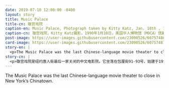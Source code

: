 ```yaml
---
date: 2019-07-10 12:00:00 -0400
layout: story
title: Music Palace
title-cn: 璇宫戏院
caption-en: Music Palace, Photograph taken by Kitty Katz, Jan. 10th , 1990, Museum of Chinese in America (MOCA) Collection
caption-cn: 璇宫戏院，Kitty Katz摄影，1990年1月10日，美国华人博物馆（MOCA）馆藏
post-image: https://user-images.githubusercontent.com/23090526/60757486-6869e200-9fd9-11e9-8e04-57e40a74f529.jpg
card-image: https://user-images.githubusercontent.com/23090526/60757487-69027880-9fd9-11e9-9cf4-33bffe3bc8d5.jpg
story-en: |
  <p>The Music Palace was the last Chinese-language movie theater to close in New York’s Chinatown. The building at 91-93 Bowery was constructed in the late 1890s and altered for use as theater in 1914 when it opened as Universal Photoplay. At some point it was renamed to World Theater and then to Music Palace in the early 1970’s when it began showing Chinese movies. The theater was managed by Golden Films International, which was a subsidiary of the legendary Hong Kong movie studio Shaw Brothers Ltd. The theater was the last of the Chinatown cinemas to close; surviving until 2000.</p>
story-cn: |
  <p>璇宫戏院是纽约唐人街最后一家关闭的中文电影院。它坐落在包厘街91-93号，始建于19世纪90年代末，1914年改造成戏院，叫做Universal Photoplay。后来，它被重新命名为世界剧院（World Theater），然后在20世纪70年代初，当它开始放映中国电影时，又改名为璇宫戏院（The Music Palace）。该剧院由香港传奇电影公司邵氏兄弟有限公司（Shaw Brothers Ltd）的子公司金影国际（Golden Films International）管理。这家剧院一直幸存到2000年，成为最后一家关门的唐人街电影院。</p>
---
```

The Music Palace was the last Chinese-language movie theater to close in New York’s Chinatown.
